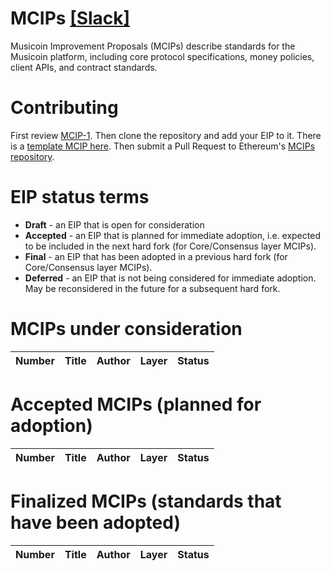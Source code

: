 # MCIPs [[Slack]](https://musicoin.slack.com/messages/G2WP3DMPX)
Musicoin Improvement Proposals (MCIPs) describe standards for the Musicoin platform, including core protocol specifications, money policies, client APIs, and contract standards.

# Contributing
First review [MCIP-1](MCIPS/mcip-1.md). Then clone the repository and add your EIP to it. There is a [template MCIP here](mcip-X.md). Then submit a Pull Request to Ethereum's [MCIPs repository](https://github.com/musicoin/MCIPs).

# EIP status terms
* **Draft** - an EIP that is open for consideration
* **Accepted** - an EIP that is planned for immediate adoption, i.e. expected to be included in the next hard fork (for Core/Consensus layer MCIPs).
* **Final** - an EIP that has been adopted in a previous hard fork (for Core/Consensus layer MCIPs).
* **Deferred** - an EIP that is not being considered for immediate adoption. May be reconsidered in the future for a subsequent hard fork.

# MCIPs under consideration
| Number                                                  |Title                                                                                | Author                | Layer       | Status    |
| ------------------------------------------------------  | ----------------------------------------------------------------------------------- | --------------------  | ------------| ----------|


# Accepted MCIPs (planned for adoption)
| Number                                                  |Title                                                                                | Author                | Layer       | Status    |
| ------------------------------------------------------- | ----------------------------------------------------------------------------------- | --------------------  | ------------| ----------|


# Finalized MCIPs (standards that have been adopted)
| Number                                                  |Title                                                        | Author          | Layer       | Status  |
| ------------------------------------------------------- | ----------------------------------------------------------- | ----------------| ------------| --------|
